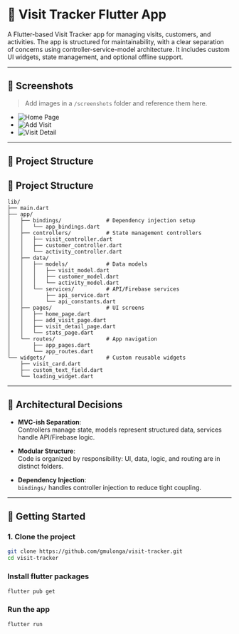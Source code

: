 # 📱 Visit Tracker Flutter App

A Flutter-based Visit Tracker app for managing visits, customers, and activities. The app is
structured for maintainability, with a clear separation of concerns using controller-service-model
architecture. It includes custom UI widgets, state management, and optional offline support.

---

## 📸 Screenshots

> Add images in a `/screenshots` folder and reference them here.

- ![Home Page](screenshots/home.jpeg)
- ![Add Visit](screenshots/add.jpeg)
- ![Visit Detail](screenshots/detail.jpeg)

---

## 🧱 Project Structure

## 🧱 Project Structure

```plaintext
lib/
├── main.dart
├── app/
│   ├── bindings/              # Dependency injection setup
│   │   └── app_bindings.dart
│   ├── controllers/           # State management controllers
│   │   ├── visit_controller.dart
│   │   ├── customer_controller.dart
│   │   └── activity_controller.dart
│   ├── data/
│   │   ├── models/            # Data models
│   │   │   ├── visit_model.dart
│   │   │   ├── customer_model.dart
│   │   │   └── activity_model.dart
│   │   └── services/          # API/Firebase services
│   │       ├── api_service.dart
│   │       └── api_constants.dart
│   ├── pages/                 # UI screens
│   │   ├── home_page.dart
│   │   ├── add_visit_page.dart
│   │   ├── visit_detail_page.dart
│   │   └── stats_page.dart
│   └── routes/                # App navigation
│       ├── app_pages.dart
│       └── app_routes.dart
└── widgets/                   # Custom reusable widgets
    ├── visit_card.dart
    ├── custom_text_field.dart
    └── loading_widget.dart
```

---

## 🧠 Architectural Decisions

- **MVC-ish Separation**:  
  Controllers manage state, models represent structured data, services handle API/Firebase logic.

- **Modular Structure**:  
  Code is organized by responsibility: UI, data, logic, and routing are in distinct folders.

- **Dependency Injection**:  
  `bindings/` handles controller injection to reduce tight coupling.

---

## 🚀 Getting Started

### 1. Clone the project

```bash
git clone https://github.com/gmulonga/visit-tracker.git
cd visit-tracker
```

### Install flutter packages

```bash
flutter pub get
```

### Run the app

```bash
flutter run
```
